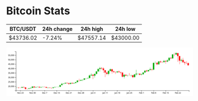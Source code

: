 # Bitcoin Stats

BTC/USDT|24h change|24h high|24h low|
|---|---|---|---|
|$43736.02|-7.24%|$47557.14|$43000.00|

<img src="./chart.svg">
